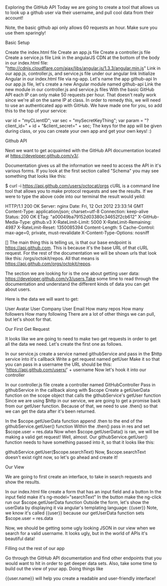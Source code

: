 Exploring the GitHub API
Today we are going to create a tool that allows us to look up a github user via their username, and pull cool data from their account!

Note, the basic github api only allows 60 requests an hour. Make sure you use them sparingly!

Basic Setup

Create the index.html file
Create an app.js file
Create a controller.js file
Create a service.js file
Link in the angularJS CDN at the bottom of the body in our index.html file:
"http://cdnjs.cloudflare.com/ajax/libs/angular.js/1.3.3/angular.min.js"
Link in our app.js, controller.js, and service.js file under our angular link
Initialize Angular in our index.html file via ng-app. Let's name the app github-api
In our app.js file, let's create a new Angular module named github-api
Link the new module in our controller.js and service.js files
With the basic GitHub API each IP can only make 50 requests per hour. That doesn't really work since we're all on the same IP at class. In order to remedy this, we will need to use an authenticated app with GitHub. We have made one for you, so add this to the top of your service:

  var id = "myCLientID";
  var sec = "mySecretKeyThing";
  var param = "?client_id=" + id + "&client_secret=" + sec;
The keys for the app will be given during class, or you can create your own app and get your own keys! :)

Github API

Next we want to get acquainted with the GitHub API documentation located at https://developer.github.com/v3/.

Documentation gives us all the information we need to access the API in it's various forms. If you look at the first section called "Schema" you may see something that looks like this:

  $ curl -i https://api.github.com/users/octocat/orgs
cURL is a command line tool that allows you to make protocol requests and see the results. If we were to type the above code into our terminal the result would yeild:

HTTP/1.1 200 OK
Server: nginx
Date: Fri, 12 Oct 2012 23:33:14 GMT
Content-Type: application/json; charset=utf-8
Connection: keep-alive
Status: 200 OK
ETag: "a00049ba79152d03380c34652f2cb612"
X-GitHub-Media-Type: github.v3
X-RateLimit-Limit: 5000
X-RateLimit-Remaining: 4987
X-RateLimit-Reset: 1350085394
Content-Length: 5
Cache-Control: max-age=0, private, must-revalidate
X-Content-Type-Options: nosniff

[]
The main thing this is telling us, is that our base endpoint is https://api.github.com. This is because it's the base URL of that cURL request. For the rest of the documentation we will be shown urls that look like this: /orgs/octokit/repos. All that means is https://api.github.com/orgs/octokit/repos.

The section we are looking for is the one about getting user data: https://developer.github.com/v3/users.Take some time to read through the documentation and understand the different kinds of data you can get about users.

Here is the data we will want to get:

User Avatar
User Company
User Email
How many repos
How many followers
How many following
There are a lot of other things we can pull, but let's shoot for that.

Our First Get Request

It looks like we are going to need to make two get requests in order to get all the data we need. Let's create the first one as follows.

In our service.js create a service named githubService and pass in the $http service into it's callback
Write a get request named getUser
Make it so that you can pass in a username
the URL should be this: 'https://api.github.com/users/' + username
Now let's hook it into our controller

In our controller.js file create a controller named GitHubController
Pass in githubService in the callback along with $scope
Create a getUserData function on the scope object that calls the githubService's getUser function
Since we are using $http in our service, we are going to get a promise back from our getUser function. Because of that, we need to use .then() so that we can get the data after it's been returned.

In the $scope.getUserData function append .then to the end of the githubService.getUser() function
Within the .then() pass in res and set $scope.user = res.data
Now when $scope.getUserData() is ran, we will be making a valid get request! Well, almost. Our githubService.getUser() function needs to have something passed into it, so that it looks like this:

githubService.getUser($scope.searchText)
Now, $scope.searchText doesn't exist right now, so let's go ahead and create it!

Our View

We are going to first create an interface, to take in search requests and show the results.

In our index.html file create a form that has an input field and a button
In the input field make it's ng-model="searchText"
In the button make the ng-click run our $scope.getUserData function
Outside the form, let's show the userData by displaying it via angular's templating language: {{user}}
Note, we know it's called {{user}} because our getUserData function sets $scope.user = res.data

Now, we should be getting some ugly looking JSON in our view when we search for a valid username. It looks ugly, but in the world of APIs it's beautiful data!

Filling out the rest of our app

Go through the GitHub API documentation and find other endpoints that you would want to hit in order to get deeper data sets. Also, take some time to build out the view of your app. Doing things like

{{user.name}}
will help you create a readable and user-friendly interface!
